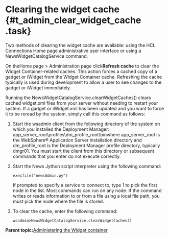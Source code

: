 # Clearing the widget cache {#t_admin_clear_widget_cache .task}

Two methods of clearing the widget cache are available: using the HCL Connections Home page administrative user interface or using a NewsWidgetCatalogService command.

On theHome page \> Administration page click**Refresh cache** to clear the Widget Container-related caches. This action forces a cached copy of a gadget or iWidget from the Widget Container cache. Refreshing the cache typically is used during development to allow a user to see changes to the gadget or iWidget immediately.

Running the NewsWidgetCatalogService.clearWidgetCaches\(\) clears cached widget.xml files from your server without needing to restart your system. If a gadget or iWidget.xml has been updated and you want to force it to be reread by the system, simply call this command as follows:

1.  Start the wsadmin client from the following directory of the system on which you installed the Deployment Manager: app\_server\_root\\profiles\\dm\_profile\_root\\binwhere app\_server\_root is the WebSphere® Application Server installation directory and dm\_profile\_root is the Deployment Manager profile directory, typically dmgr01. You must start the client from this directory or subsequent commands that you enter do not execute correctly.
2.  Start the News Jython script interpreter using the following command:

    ```
    execfile("newsAdmin.py")
    ```

    If prompted to specify a service to connect to, type 1 to pick the first node in the list. Most commands can run on any node. If the command writes or reads information to or from a file using a local file path, you must pick the node where the file is stored.

3.  To clear the cache, enter the following command:

    ```
    wsadmin>NewsWidgetCatalogService.clearWidgetCaches() 
    ```


**Parent topic:**[Administering the Widget container](../admin/t_admin_common_widget_container.md)


